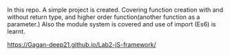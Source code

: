 In this repo. A simple project is created. Covering function creation with and without return type, and higher order function(another function as a parameter.)
Also the module system is covered and use of import (Es6) is learnt.

https://Gagan-deep21.github.io/Lab2-jS-framework/
